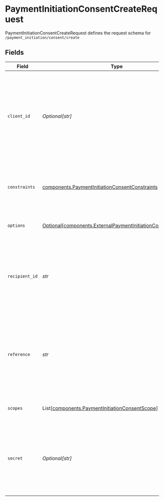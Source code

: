 # PaymentInitiationConsentCreateRequest

PaymentInitiationConsentCreateRequest defines the request schema for `/payment_initiation/consent/create`


## Fields

| Field                                                                                                                                            | Type                                                                                                                                             | Required                                                                                                                                         | Description                                                                                                                                      |
| ------------------------------------------------------------------------------------------------------------------------------------------------ | ------------------------------------------------------------------------------------------------------------------------------------------------ | ------------------------------------------------------------------------------------------------------------------------------------------------ | ------------------------------------------------------------------------------------------------------------------------------------------------ |
| `client_id`                                                                                                                                      | *Optional[str]*                                                                                                                                  | :heavy_minus_sign:                                                                                                                               | Your Plaid API `client_id`. The `client_id` is required and may be provided either in the `PLAID-CLIENT-ID` header or as part of a request body. |
| `constraints`                                                                                                                                    | [components.PaymentInitiationConsentConstraints](../../models/components/paymentinitiationconsentconstraints.md)                                 | :heavy_check_mark:                                                                                                                               | Limitations that will be applied to payments initiated using the payment consent.                                                                |
| `options`                                                                                                                                        | [Optional[components.ExternalPaymentInitiationConsentOptions]](../../models/components/externalpaymentinitiationconsentoptions.md)               | :heavy_minus_sign:                                                                                                                               | Additional payment consent options                                                                                                               |
| `recipient_id`                                                                                                                                   | *str*                                                                                                                                            | :heavy_check_mark:                                                                                                                               | The ID of the recipient the payment consent is for. The created consent can be used to transfer funds to this recipient only.                    |
| `reference`                                                                                                                                      | *str*                                                                                                                                            | :heavy_check_mark:                                                                                                                               | A reference for the payment consent. This must be an alphanumeric string with at most 18 characters and must not contain any special characters. |
| `scopes`                                                                                                                                         | List[[components.PaymentInitiationConsentScope](../../models/components/paymentinitiationconsentscope.md)]                                       | :heavy_check_mark:                                                                                                                               | An array of payment consent scopes.                                                                                                              |
| `secret`                                                                                                                                         | *Optional[str]*                                                                                                                                  | :heavy_minus_sign:                                                                                                                               | Your Plaid API `secret`. The `secret` is required and may be provided either in the `PLAID-SECRET` header or as part of a request body.          |